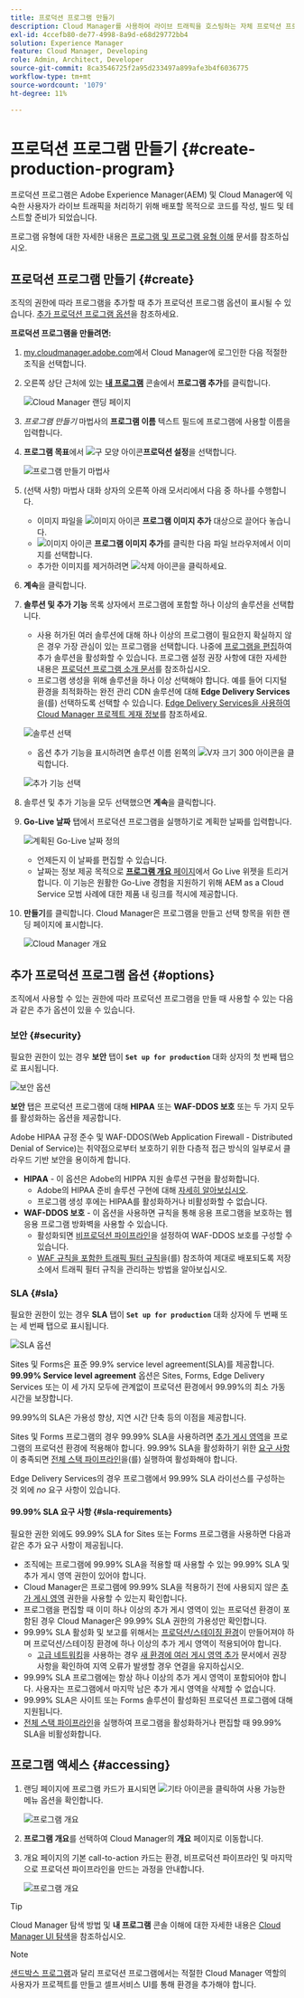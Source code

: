 ```yaml
---
title: 프로덕션 프로그램 만들기
description: Cloud Manager를 사용하여 라이브 트래픽을 호스팅하는 자체 프로덕션 프로그램을 만드는 방법을 알아봅니다.
exl-id: 4ccefb80-de77-4998-8a9d-e68d29772bb4
solution: Experience Manager
feature: Cloud Manager, Developing
role: Admin, Architect, Developer
source-git-commit: 8ca3546725f2a95d233497a899afe3b4f6036775
workflow-type: tm+mt
source-wordcount: '1079'
ht-degree: 11%

---
```



# 프로덕션 프로그램 만들기 {#create-production-program}

프로덕션 프로그램은 Adobe Experience Manager(AEM) 및 Cloud Manager에 익숙한 사용자가 라이브 트래픽을 처리하기 위해 배포할 목적으로 코드를 작성, 빌드 및 테스트할 준비가 되었습니다.

프로그램 유형에 대한 자세한 내용은 [프로그램 및 프로그램 유형 이해](program-types.md) 문서를 참조하십시오.

## 프로덕션 프로그램 만들기 {#create}

조직의 권한에 따라 프로그램을 추가할 때 추가 프로덕션 프로그램 옵션이 표시될 수 있습니다.
[추가 프로덕션 프로그램 옵션](#options)을 참조하세요.

**프로덕션 프로그램을 만들려면:**

1. [my.cloudmanager.adobe.com](https://my.cloudmanager.adobe.com/)에서 Cloud Manager에 로그인한 다음 적절한 조직을 선택합니다.

1. 오른쪽 상단 근처에 있는 **[내 프로그램](/help/implementing/cloud-manager/navigation.md#my-programs)** 콘솔에서 **프로그램 추가**&#x200B;를 클릭합니다.

   ![Cloud Manager 랜딩 페이지](assets/log-in.png)

1. *프로그램 만들기* 마법사의 **프로그램 이름** 텍스트 필드에 프로그램에 사용할 이름을 입력합니다.

1. **프로그램 목표**&#x200B;에서 ![구 모양 아이콘](https://spectrum.adobe.com/static/icons/workflow_18/Smock_Globe_18_N.svg)**프로덕션 설정**&#x200B;을 선택합니다.

   ![프로그램 만들기 마법사](assets/create-production-program.png)

1. (선택 사항) 마법사 대화 상자의 오른쪽 아래 모서리에서 다음 중 하나를 수행합니다.

   * 이미지 파일을 ![이미지 아이콘](https://spectrum.adobe.com/static/icons/workflow_18/Smock_Image_18_N.svg) **프로그램 이미지 추가** 대상으로 끌어다 놓습니다.
   * ![이미지 아이콘](https://spectrum.adobe.com/static/icons/workflow_18/Smock_Image_18_N.svg) **프로그램 이미지 추가**&#x200B;를 클릭한 다음 파일 브라우저에서 이미지를 선택합니다.
   * 추가한 이미지를 제거하려면 ![삭제 아이콘](https://spectrum.adobe.com/static/icons/workflow_18/Smock_DeleteOutline_18_N.svg)을 클릭하세요.

1. **계속**&#x200B;을 클릭합니다.

1. **솔루션 및 추가 기능** 목록 상자에서 프로그램에 포함할 하나 이상의 솔루션을 선택합니다.

   * 사용 허가된 여러 솔루션에 대해 하나 이상의 프로그램이 필요한지 확실하지 않은 경우 가장 관심이 있는 프로그램을 선택합니다. 나중에 [프로그램을 편집](/help/implementing/cloud-manager/getting-access-to-aem-in-cloud/editing-programs.md)하여 추가 솔루션을 활성화할 수 있습니다. 프로그램 설정 권장 사항에 대한 자세한 내용은 [프로덕션 프로그램 소개 문서](/help/implementing/cloud-manager/getting-access-to-aem-in-cloud/introduction-production-programs.md)를 참조하십시오.
   * 프로그램 생성을 위해 솔루션을 하나 이상 선택해야 합니다. 예를 들어 디지털 환경을 최적화하는 완전 관리 CDN 솔루션에 대해 **Edge Delivery Services**&#x200B;을(를) 선택하도록 선택할 수 있습니다. [Edge Delivery Services을 사용하여 Cloud Manager 프로젝트 게재 정보](/help/implementing/cloud-manager/edge-delivery/introduction-to-edge-delivery-services.md)를 참조하세요.

   ![솔루션 선택](/help/implementing/cloud-manager/getting-access-to-aem-in-cloud/assets/add-production-program-with-edge-v2.png)




   <!-- * If you selected the **[Enable Enhanced Security](#security)** option, you can select only as many solutions for which HIPAA entitlements are available. -->



   * 옵션 추가 기능을 표시하려면 솔루션 이름 왼쪽의 ![V자 크기 300 아이콘](https://spectrum.adobe.com/static/icons/ui_18/ChevronSize300.svg)을 클릭합니다. <!-- such as the **Commerce** add-on option under **Sites**. -->

   ![추가 기능 선택](assets/setup-prod-commerce.png)

1. 솔루션 및 추가 기능을 모두 선택했으면 **계속**&#x200B;을 클릭합니다.

1. **Go-Live 날짜** 탭에서 프로덕션 프로그램을 실행하기로 계획한 날짜를 입력합니다.

   ![계획된 Go-Live 날짜 정의](assets/set-up-go-live.png)

   * 언제든지 이 날짜를 편집할 수 있습니다.
   * 날짜는 정보 제공 목적으로 [**프로그램 개요** 페이지](/help/implementing/cloud-manager/getting-access-to-aem-in-cloud/editing-programs.md#program-overview)에서 Go Live 위젯을 트리거합니다. 이 기능은 원활한 Go-Live 경험을 지원하기 위해 AEM as a Cloud Service 모범 사례에 대한 제품 내 링크를 적시에 제공합니다.

1. **만들기**&#x200B;를 클릭합니다. Cloud Manager은 프로그램을 만들고 선택 항목을 위한 랜딩 페이지에 표시합니다.

   ![Cloud Manager 개요](assets/navigate-cm.png)

## 추가 프로덕션 프로그램 옵션 {#options}

조직에서 사용할 수 있는 권한에 따라 프로덕션 프로그램을 만들 때 사용할 수 있는 다음과 같은 추가 옵션이 있을 수 있습니다.

### 보안 {#security}

필요한 권한이 있는 경우 **보안** 탭이 **`Set up for production`** 대화 상자의 첫 번째 탭으로 표시됩니다.

![보안 옵션](assets/create-production-program-security.png)

**보안** 탭은 프로덕션 프로그램에 대해 **HIPAA** 또는 **WAF-DDOS 보호** 또는 두 가지 모두를 활성화하는 옵션을 제공합니다.

Adobe HIPAA 규정 준수 및 WAF-DDOS(Web Application Firewall - Distributed Denial of Service)는 취약점으로부터 보호하기 위한 다층적 접근 방식의 일부로서 클라우드 기반 보안을 용이하게 합니다.

* **HIPAA** - 이 옵션은 Adobe의 HIPPA 지원 솔루션 구현을 활성화합니다.
   * Adobe의 HIPAA 준비 솔루션 구현에 대해 [자세히 알아보십시오](https://www.adobe.com/trust/compliance/hipaa-ready.html).
   * 프로그램 생성 후에는 HIPAA를 활성화하거나 비활성화할 수 없습니다.
* **WAF-DDOS 보호** - 이 옵션을 사용하면 규칙을 통해 응용 프로그램을 보호하는 웹 응용 프로그램 방화벽을 사용할 수 있습니다.
   * 활성화되면 [비프로덕션 파이프라인](/help/implementing/cloud-manager/configuring-pipelines/configuring-non-production-pipelines.md)을 설정하여 WAF-DDOS 보호를 구성할 수 있습니다.
   * [WAF 규칙을 포함한 트래픽 필터 규칙](/help/security/traffic-filter-rules-including-waf.md)을(를) 참조하여 제대로 배포되도록 저장소에서 트래픽 필터 규칙을 관리하는 방법을 알아보십시오.

### SLA {#sla}

필요한 권한이 있는 경우 **SLA** 탭이 **`Set up for production`** 대화 상자에 두 번째 또는 세 번째 탭으로 표시됩니다.

![SLA 옵션](assets/create-production-program-sla.png)

Sites 및 Forms은 표준 99.9% service level agreement(SLA)를 제공합니다. **99.99% Service level agreement** 옵션은 Sites, Forms, Edge Delivery Services 또는 이 세 가지 모두에 관계없이 프로덕션 환경에서 99.99%의 최소 가동 시간을 보장합니다.

99.99%의 SLA은 가용성 향상, 지연 시간 단축 등의 이점을 제공합니다.

Sites 및 Forms 프로그램의 경우 99.99% SLA을 사용하려면 [추가 게시 영역](/help/implementing/cloud-manager/manage-environments.md#multiple-regions)을 프로그램의 프로덕션 환경에 적용해야 합니다. 99.99% SLA을 활성화하기 위한 [요구 사항](#sla-requirements)이 충족되면 [전체 스택 파이프라인](/help/implementing/cloud-manager/configuring-pipelines/configuring-production-pipelines.md)을(를) 실행하여 활성화해야 합니다.

Edge Delivery Services의 경우 프로그램에서 99.99% SLA 라이선스를 구성하는 것 외에 *no* 요구 사항이 있습니다.

#### 99.99% SLA 요구 사항 {#sla-requirements}

필요한 권한 외에도 99.99% SLA for Sites 또는 Forms 프로그램을 사용하면 다음과 같은 추가 요구 사항이 제공됩니다.

* 조직에는 프로그램에 99.99% SLA을 적용할 때 사용할 수 있는 99.99% SLA 및 추가 게시 영역 권한이 있어야 합니다.
* Cloud Manager은 프로그램에 99.99% SLA을 적용하기 전에 사용되지 않은 [추가 게시 영역](/help/implementing/cloud-manager/manage-environments.md#multiple-regions) 권한을 사용할 수 있는지 확인합니다.
* 프로그램을 편집할 때 이미 하나 이상의 추가 게시 영역이 있는 프로덕션 환경이 포함된 경우 Cloud Manager은 99.99% SLA 권한의 가용성만 확인합니다.
* 99.99% SLA 활성화 및 보고를 위해서는 [프로덕션/스테이징 환경](/help/implementing/cloud-manager/manage-environments.md#adding-environments)이 만들어져야 하며 프로덕션/스테이징 환경에 하나 이상의 추가 게시 영역이 적용되어야 합니다.
   * [고급 네트워킹](/help/security/configuring-advanced-networking.md)을 사용하는 경우 [새 환경에 여러 게시 영역 추가](/help/implementing/cloud-manager/manage-environments.md#adding-regions) 문서에서 권장 사항을 확인하여 지역 오류가 발생할 경우 연결을 유지하십시오.
* 99.99% SLA 프로그램에는 항상 하나 이상의 추가 게시 영역이 포함되어야 합니다. 사용자는 프로그램에서 마지막 남은 추가 게시 영역을 삭제할 수 없습니다.
* 99.99% SLA은 사이트 또는 Forms 솔루션이 활성화된 프로덕션 프로그램에 대해 지원됩니다.
* [전체 스택 파이프라인](/help/implementing/cloud-manager/configuring-pipelines/configuring-production-pipelines.md)을 실행하여 프로그램을 활성화하거나 편집할 때 99.99% SLA을 비활성화합니다.

## 프로그램 액세스 {#accessing}

1. 랜딩 페이지에 프로그램 카드가 표시되면 ![기타 아이콘](https://spectrum.adobe.com/static/icons/workflow_18/Smock_More_18_N.svg)을 클릭하여 사용 가능한 메뉴 옵션을 확인합니다.

   ![프로그램 개요](assets/program-overview.png)

1. **프로그램 개요**&#x200B;를 선택하여 Cloud Manager의 **개요** 페이지로 이동합니다.

1. 개요 페이지의 기본 call-to-action 카드는 환경, 비프로덕션 파이프라인 및 마지막으로 프로덕션 파이프라인을 만드는 과정을 안내합니다.

   ![프로그램 개요](assets/set-up-prod5.png)

>[!TIP]
>
>Cloud Manager 탐색 방법 및 **내 프로그램** 콘솔 이해에 대한 자세한 내용은 [Cloud Manager UI 탐색](/help/implementing/cloud-manager/navigation.md)을 참조하십시오.

>[!NOTE]
>
>[샌드박스 프로그램](introduction-sandbox-programs.md#auto-creation)과 달리 프로덕션 프로그램에서는 적절한 Cloud Manager 역할의 사용자가 프로젝트를 만들고 셀프서비스 UI를 통해 환경을 추가해야 합니다.


